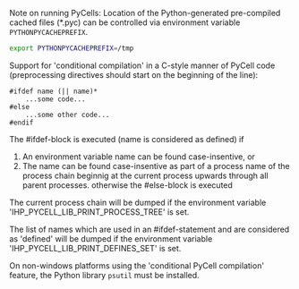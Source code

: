 Note on running PyCells:
Location of the Python-generated pre-compiled cached files (*.pyc) can be controlled via environment variable `PYTHONPYCACHEPREFIX`.
```bash
export PYTHONPYCACHEPREFIX=/tmp
```

Support for 'conditional compilation' in a C-style manner of PyCell code (preprocessing directives should start on the beginning of the line):

```
#ifdef name (|| name)*
    ...some code...
#else
    ...some other code...
#endif
```

The #ifdef-block is executed (name is considered as defined) if
  1. An environment variable name can be found case-insentive, or
  2. The name can be found case-insentive as part of a process name of the process chain beginnig at
     the current process upwards through all parent processes.
otherwise the #else-block is executed

The current process chain will be dumped if the environment variable 'IHP\_PYCELL\_LIB\_PRINT\_PROCESS_TREE'
is set.

The list of names which are used in an #ifdef-statement and are considered as 'defined' will be dumped
if the environment variable 'IHP\_PYCELL\_LIB\_PRINT\_DEFINES\_SET' is set.

On non-windows platforms using the 'conditional PyCell compilation' feature, the Python library `psutil` must be installed.
